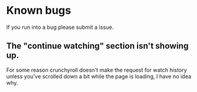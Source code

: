 # Known bugs

If you run into a bug please submit a issue.


## The "continue watching" section isn't showing up.
For some reason crunchyroll doesn't make the request for watch history unless you've scrolled down a bit while the page is loading, I have no idea why.
